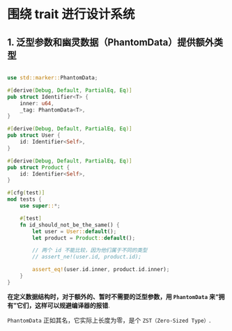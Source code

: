 # 围绕 trait 进行设计系统

## 1. 泛型参数和幽灵数据（PhantomData）提供额外类型

```rust

use std::marker::PhantomData;

#[derive(Debug, Default, PartialEq, Eq)]
pub struct Identifier<T> {
    inner: u64,
    _tag: PhantomData<T>,
}

#[derive(Debug, Default, PartialEq, Eq)]
pub struct User {
    id: Identifier<Self>,
}

#[derive(Debug, Default, PartialEq, Eq)]
pub struct Product {
    id: Identifier<Self>,
}

#[cfg(test)]
mod tests {
    use super::*;

    #[test]
    fn id_should_not_be_the_same() {
        let user = User::default();
        let product = Product::default();

        // 两个 id 不能比较，因为他们属于不同的类型
        // assert_ne!(user.id, product.id);

        assert_eq!(user.id.inner, product.id.inner);
    }
}
```

**在定义数据结构时，对于额外的、暂时不需要的泛型参数，用 `PhantomData` 来“拥有”它们，这样可以规避编译器的报错**.

`PhantomData` 正如其名，它实际上长度为零，是个 `ZST（Zero-Sized Type）`.